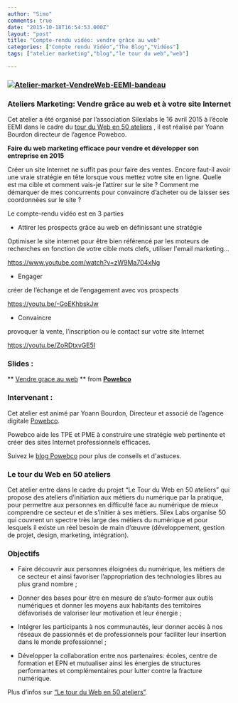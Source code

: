 ```yaml
---
author: "Simo"
comments: true
date: "2015-10-18T16:54:53.000Z"
layout: "post"
title: "Compte-rendu vidéo: vendre grâce au web"
categories: ["Compte rendu Vidéo","The Blog","Vidéos"]
tags: ["atelier marketing","blog","le tour du web","web"]

---
```

### [![Atelier-market-VendreWeb-EEMI-bandeau](https://www.silexlabs.org/wp-content/uploads/2015/07/Atelier-market-VendreWeb-EEMI-bandeau.png)](https://www.silexlabs.org/wp-content/uploads/2015/07/Atelier-market-VendreWeb-EEMI-bandeau.png)




### **Ateliers Marketing: Vendre grâce au web et à votre site Internet**




Cet atelier a été organisé par l’association Silexlabs le 16 avril 2015 à l’école EEMI dans le cadre du [tour du Web en 50 ateliers](https://www.silexlabs.org/le-tour-du-web-en-50-ateliers-2/) , il est réalisé par Yoann Bourdon directeur de l’agence Powebco.



**Faire du web marketing efficace pour vendre et développer son entreprise en 2015**

Créer un site Internet ne suffit pas pour faire des ventes. Encore faut-il avoir une vraie stratégie en tête lorsque vous mettez votre site en ligne. Quelle est ma cible et comment vais-je l’attirer sur le site ? Comment me démarquer de mes concurrents pour convaincre d’acheter ou de laisser ses coordonnées sur le site ?

Le compte-rendu vidéo est en 3 parties




  * Attirer les prospects grâce au web en définissant une stratégie


Optimiser le site internet pour être bien référencé par les moteurs de recherches en fonction de votre cible mots clefs, utiliser l'email marketing...



https://www.youtube.com/watch?v=zW9Ma704xNg


  * Engager


créer de l’échange et de l’engagement avec vos prospects



https://youtu.be/-GoEKhbskJw


  * Convaincre


provoquer la vente, l’inscription ou le contact sur votre site Internet

https://youtu.be/ZoRDtxvGE5I


### **Slides :**





** [Vendre grace au web](//fr.slideshare.net/Powebco/vendre-grace-au-web) ** from **[Powebco](//www.slideshare.net/Powebco)**





### **Intervenant :**


Cet atelier est animé par Yoann Bourdon, Directeur et associé de l’agence digitale [Powebco](http://www.powebco.fr/).

Powebco aide les TPE et PME à construire une stratégie web pertinente et créer des sites Internet professionnels efficaces.

Suivez le [blog Powebco](http://blog.powebco.fr/) pour plus de conseils et d'astuces.




### **Le tour du Web en 50 ateliers**


Cet atelier entre dans le cadre du projet “Le Tour du Web en 50 ateliers” qui propose des ateliers d’initiation aux métiers du numérique par la pratique, pour permettre aux personnes en difficulté face au numérique de mieux comprendre ce secteur et de s’initier à ses métiers. Silex Labs organise 50 qui couvrent un spectre très large des métiers du numérique et pour lesquels il existe un réel besoin de main d’œuvre (développement, gestion de projet, design, marketing, intégration).


### **Objectifs**






  * Faire découvrir aux personnes éloignées du numérique, les métiers de ce secteur et ainsi favoriser l’appropriation des technologies libres au plus grand nombre ;


  * Donner des bases pour être en mesure de s’auto-former aux outils numériques et donner les moyens aux habitants des territoires défavorisés de valoriser leur motivation et leur énergie ;


  * Intégrer les participants à nos communautés, leur donner accès à nos réseaux de passionnés et de professionnels pour faciliter leur insertion dans le monde professionnel ;


  * Développer la collaboration entre nos partenaires: écoles, centre de formation et EPN et mutualiser ainsi les énergies de structures performantes et complémentaires pour lutter contre la fracture numérique.


Plus d’infos sur [“Le tour du Web en 50 ateliers”](https://www.silexlabs.org/le-tour-du-web-en-50-ateliers-2/).


